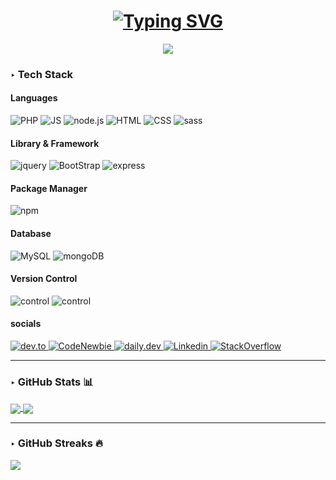 <h1  align="center">
<a href="https://git.io/typing-svg"><img src="https://readme-typing-svg.demolab.com?font=Press+Start+2P&pause=1000&color=9324D6&center=true&vCenter=true&random=false&width=435&lines=Hi+there+%F0%9F%91%8B" alt="Typing SVG" /></a>
</h1>


<p align="center">
 <img src="https://i.pinimg.com/564x/88/b9/eb/88b9eb2c3bb51c7e07339136f67e625b.jpg">
</p>



### ‣ Tech Stack


 #### Languages
 ![PHP](https://img.shields.io/badge/PHP-000.svg?style=for-the-badge&logo=PHP)
 ![JS](https://img.shields.io/badge/-JavaScript-000?style=for-the-badge&logo=JavaScript)
 ![node.js](https://img.shields.io/badge/-node.js-000?style=for-the-badge&logo=node.js)
 ![HTML](https://img.shields.io/badge/HTML5-000?style=for-the-badge&logo=HTML5)
 ![CSS](https://img.shields.io/badge/CSS3-000?style=for-the-badge&logo=CSS3)
 ![sass](https://img.shields.io/badge/sass-000?style=for-the-badge&logo=sass)

 #### Library &  Framework
  ![jquery](https://img.shields.io/badge/jquery-000?style=for-the-badge&logo=jquery)
  ![BootStrap](https://img.shields.io/badge/Bootstrap-000?style=for-the-badge&logo=Bootstrap)
  ![express](https://img.shields.io/badge/express-000?style=for-the-badge&logo=express)


 #### Package Manager
   ![npm](https://img.shields.io/badge/npm-000?style=for-the-badge&logo=npm)

 #### Database
![MySQL](https://img.shields.io/badge/MySQL-000?style=for-the-badge&logo=MySQL)
![mongoDB](https://img.shields.io/badge/MongoDB-000?style=for-the-badge&logo=MongoDB)

#### Version Control
![control](https://img.shields.io/badge/Github-000?style=for-the-badge&logo=Github)
![control](https://img.shields.io/badge/Git-000?style=for-the-badge&logo=Git)

#### socials
<a href="https://dev.to/hanieh"> ![dev.to](https://img.shields.io/badge/dev.to-000?style=for-the-badge&logo=dev.to) </a>
<a href="https://community.codenewbie.org/hanieh"> ![CodeNewbie](https://img.shields.io/badge/codenewbie-000?style=for-the-badge&logo=codenewbie) </a>
<a href="https://app.daily.dev/im_hanieh"> ![daily.dev](https://img.shields.io/badge/daily.dev-000?style=for-the-badge&logo=daily.dev) </a>
<a href="https://www.linkedin.com/in/hanieh-bakhshi-5169672a2"> ![Linkedin](https://img.shields.io/badge/Linkedin-000?style=for-the-badge&logo=Linkedin) </a>
<a href="https://stackoverflow.com/users/18108378/hanieh"> ![StackOverflow](https://img.shields.io/badge/stackoverflow-000?style=for-the-badge&logo=stackoverflow) </a>

<hr>

### ‣ GitHub Stats 📊
<a href="https://github.com/im-hanieh">
  <img align="center" src="https://github-readme-stats.vercel.app/api?username=im-hanieh&show_icons=true&count_private=true&include_all_commits=true&theme=radical"/>
</a>
<a href="https://github.com/im-hanieh">
  <img align="center" src="https://github-readme-stats.vercel.app/api/top-langs/?username=im-hanieh&layout=compact&langs_count=100&theme=radical&hide=css,html""/>
</a>

<!---
### ‣ Language Stats 📊
 <a href="https://github.com/unchase">
    <img src = "https://github-readme-stats.vercel.app/api/top-langs/?username=hanieh-bakhshi&theme=tokyonight&hide=css,html">
  </a>
  ----->

<hr>

### ‣ GitHub Streaks 🔥
![](https://github-readme-streak-stats.herokuapp.com/?user=im-hanieh&theme=radical&hide_border=false)

<!--
**im-hanieh/im-hanieh** is a ✨ _special_ ✨ repository because its `README.md` (this file) appears on your GitHub profile.

Here are some ideas to get you started:

- 🔭 I’m currently working on ...
- 🌱 I’m currently learning ...
- 👯 I’m looking to collaborate on ...
- 🤔 I’m looking for help with ...
- 💬 Ask me about ...
- 📫 How to reach me: ...
- 😄 Pronouns: ...
- ⚡ Fun fact: ...
-->
